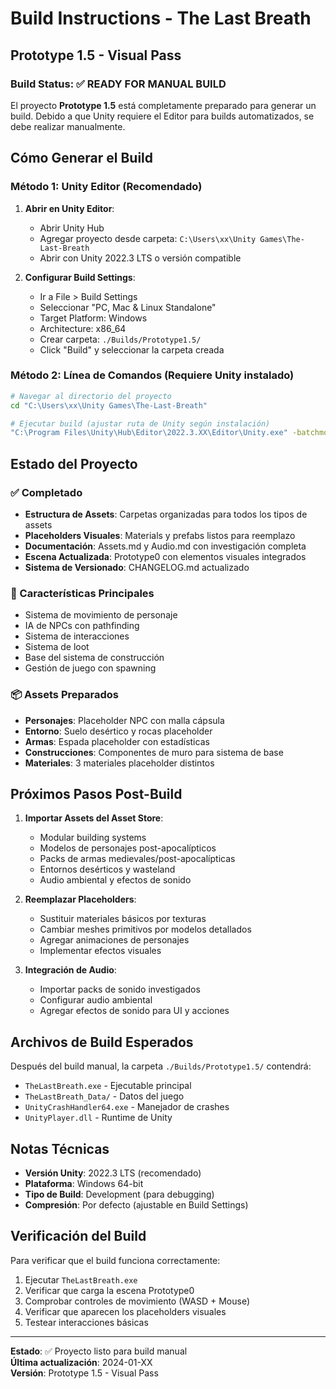# Build Instructions - The Last Breath

## Prototype 1.5 - Visual Pass

### Build Status: ✅ READY FOR MANUAL BUILD

El proyecto **Prototype 1.5** está completamente preparado para generar un build. Debido a que Unity requiere el Editor para builds automatizados, se debe realizar manualmente.

## Cómo Generar el Build

### Método 1: Unity Editor (Recomendado)
1. **Abrir en Unity Editor**:
   - Abrir Unity Hub
   - Agregar proyecto desde carpeta: `C:\Users\xx\Unity Games\The-Last-Breath`
   - Abrir con Unity 2022.3 LTS o versión compatible

2. **Configurar Build Settings**:
   - Ir a File > Build Settings
   - Seleccionar "PC, Mac & Linux Standalone"
   - Target Platform: Windows
   - Architecture: x86_64
   - Crear carpeta: `./Builds/Prototype1.5/`
   - Click "Build" y seleccionar la carpeta creada

### Método 2: Línea de Comandos (Requiere Unity instalado)
```bash
# Navegar al directorio del proyecto
cd "C:\Users\xx\Unity Games\The-Last-Breath"

# Ejecutar build (ajustar ruta de Unity según instalación)
"C:\Program Files\Unity\Hub\Editor\2022.3.XX\Editor\Unity.exe" -batchmode -quit -projectPath "." -buildTarget Win64 -buildPath "./Builds/Prototype1.5/TheLastBreath.exe"
```

## Estado del Proyecto

### ✅ Completado
- **Estructura de Assets**: Carpetas organizadas para todos los tipos de assets
- **Placeholders Visuales**: Materials y prefabs listos para reemplazo
- **Documentación**: Assets.md y Audio.md con investigación completa
- **Escena Actualizada**: Prototype0 con elementos visuales integrados
- **Sistema de Versionado**: CHANGELOG.md actualizado

### 🎯 Características Principales
- Sistema de movimiento de personaje
- IA de NPCs con pathfinding
- Sistema de interacciones
- Sistema de loot
- Base del sistema de construcción
- Gestión de juego con spawning

### 📦 Assets Preparados
- **Personajes**: Placeholder NPC con malla cápsula
- **Entorno**: Suelo desértico y rocas placeholder
- **Armas**: Espada placeholder con estadísticas
- **Construcciones**: Componentes de muro para sistema de base
- **Materiales**: 3 materiales placeholder distintos

## Próximos Pasos Post-Build

1. **Importar Assets del Asset Store**:
   - Modular building systems
   - Modelos de personajes post-apocalípticos
   - Packs de armas medievales/post-apocalípticas
   - Entornos desérticos y wasteland
   - Audio ambiental y efectos de sonido

2. **Reemplazar Placeholders**:
   - Sustituir materiales básicos por texturas
   - Cambiar meshes primitivos por modelos detallados
   - Agregar animaciones de personajes
   - Implementar efectos visuales

3. **Integración de Audio**:
   - Importar packs de sonido investigados
   - Configurar audio ambiental
   - Agregar efectos de sonido para UI y acciones

## Archivos de Build Esperados

Después del build manual, la carpeta `./Builds/Prototype1.5/` contendrá:
- `TheLastBreath.exe` - Ejecutable principal
- `TheLastBreath_Data/` - Datos del juego
- `UnityCrashHandler64.exe` - Manejador de crashes
- `UnityPlayer.dll` - Runtime de Unity

## Notas Técnicas

- **Versión Unity**: 2022.3 LTS (recomendado)
- **Plataforma**: Windows 64-bit
- **Tipo de Build**: Development (para debugging)
- **Compresión**: Por defecto (ajustable en Build Settings)

## Verificación del Build

Para verificar que el build funciona correctamente:
1. Ejecutar `TheLastBreath.exe`
2. Verificar que carga la escena Prototype0
3. Comprobar controles de movimiento (WASD + Mouse)
4. Verificar que aparecen los placeholders visuales
5. Testear interacciones básicas

---

**Estado**: ✅ Proyecto listo para build manual  
**Última actualización**: 2024-01-XX  
**Versión**: Prototype 1.5 - Visual Pass